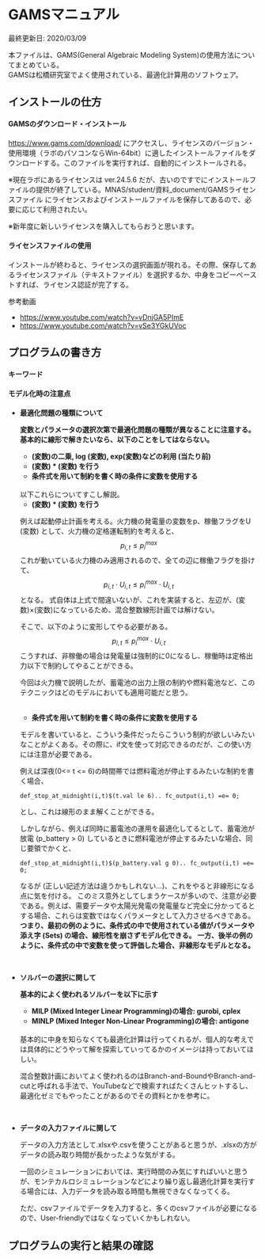 # GAMSマニュアル
最終更新日: 2020/03/09

本ファイルは、GAMS(General Algebraic Modeling System)の使用方法についてまとめている。  
GAMSは松橋研究室でよく使用されている、最適化計算用のソフトウェア。

## インストールの仕方
#### GAMSのダウンロード・インストール
https://www.gams.com/download/ にアクセスし、ライセンスのバージョン・使用環境（ラボのパソコンならWin-64bit）に適したインストールファイルをダウンロードする。このファイルを実行すれば、自動的にインストールされる。

※現在ラボにあるライセンスは ver.24.5.6 だが、古いのですでにインストールファイルの提供が終了している。MNAS/student/資料_document/GAMSライセンスファイル にライセンスおよびインストールファイルを保存してあるので、必要に応じて利用されたい。

※新年度に新しいライセンスを購入してもらおうと思います。

#### ライセンスファイルの使用
インストールが終わると、ライセンスの選択画面が現れる。その際、保存してあるライセンスファイル（テキストファイル）を選択するか、中身をコピーペーストすれば、ライセンス認証が完了する。

参考動画
- https://www.youtube.com/watch?v=vDnjGA5PImE
- https://www.youtube.com/watch?v=vSe3YGkUVoc

## プログラムの書き方
#### キーワード
#### モデル化時の注意点
- **最適化問題の種類について**
    
    **変数とパラメータの選択次第で最適化問題の種類が異なることに注意する。基本的に線形で解きたいなら、以下のことをしてはならない。**
    - **(変数)の二乗, log (変数), exp(変数)などの利用 (当たり前)**
    - **(変数) * (変数) を行う**
    - **条件式を用いて制約を書く時の条件に変数を使用する**

    <br/>
    以下これらについてすこし解説。  

    - **(変数) * (変数) を行う**
    
    例えば起動停止計画を考える。火力機の発電量の変数をp、稼働フラグをU (変数) として、火力機の定格運転制約を考えると、
    $$p_{i,t} \leq p_i^{max}$$
    これが動いている火力機のみ適用されるので、全ての辺に稼働フラグを掛けて、
    $$p_{i,t} \cdot U_{i,t} \leq p_i^{max} \cdot U_{i,t}$$
    となる。
    式自体は上式で間違いないが、これを実装すると、左辺が、(変数)×(変数)になっているため、混合整数線形計画では解けない。

    そこで、以下のように変形してやる必要がある。
    $$p_{i,t} \leq p_i^{max} \cdot U_{i,t}$$
    こうすれば、非稼働の場合は発電量は強制的に0になるし、稼働時は定格出力以下で制約してやることができる。

    今回は火力機で説明したが、蓄電池の出力上限の制約や燃料電池など、このテクニックはどのモデルにおいても適用可能だと思う。  
    <br/>

    - **条件式を用いて制約を書く時の条件に変数を使用する**

    モデルを書いていると、こういう条件だったらこういう制約が欲しいみたいなことがよくある。その際に、if文を使って対応できるのだが、この使い方には注意が必要である。

    例えば深夜(0<= t <= 6)の時間帯では燃料電池が停止するみたいな制約を書く場合、  

    ```
    def_stop_at_midnight(i,t)$(t.val le 6).. fc_output(i,t) =e= 0;
    ``` 

    とし、これは線形のまま解くことができる。

    しかしながら、例えば同時に蓄電池の運用を最適化してるとして、蓄電池が放電 (p_battery > 0) しているときに燃料電池が停止するみたいな場合、同じ要領でかくと、  

    ```
    def_stop_at_midnight(i,t)$(p_battery.val g 0).. fc_output(i,t) =e= 0;
    ```

    なるが (正しい記述方法は違うかもしれない...)、これをやると非線形になる点に気を付ける。
    このミス意外としてしまうケースが多いので、注意が必要である。例えば、需要データや太陽光発電の発電量など完全に分かってるとする場合、これらは変数ではなくパラメータとして入力させるべきである。
    **つまり、最初の例のように、条件式の中で使用されている値がパラメータや添え字 (Sets) の場合、線形性を崩さずモデル化できる。
    一方、後半の例のように、条件式の中で変数を使って評価した場合、非線形なモデルとなる。** 



    <br/>
- **ソルバーの選択に関して**

    **基本的によく使われるソルバーを以下に示す**
    - **MILP (Mixed Integer Linear Programming)の場合: gurobi, cplex**
    - **MINLP (Mixed Integer Non-Linear Programming)の場合: antigone**

    <br/>
    基本的に中身を知らなくても最適化計算は行ってくれるが、個人的な考えでは具体的にどうやって解を探索していってるかのイメージは持っておいてほしい。

    混合整数計画においてよく使われるのはBranch-and-BoundやBranch-and-cutと呼ばれる手法で、YouTubeなどで検索すればたくさんヒットするし、最適化ゼミでもやったことがあるのでその資料とかを参考に。


    <br/>
        
- **データの入力ファイルに関して** 

    データの入力方法として.xlsxや.csvを使うことがあると思うが、.xlsxの方がデータの読み取り時間が長かったような気がする。
    
    一回のシミュレーションにおいては、実行時間のみ気にすればいいと思うが、モンテカルロシミュレーションなどにより繰り返し最適化計算を実行する場合には、入力データを読み取る時間も無視できなくなってくる。

    ただ、csvファイルでデータを入力すると、多くのcsvファイルが必要になるので、User-friendlyではなくなっていくかもしれない。


## プログラムの実行と結果の確認